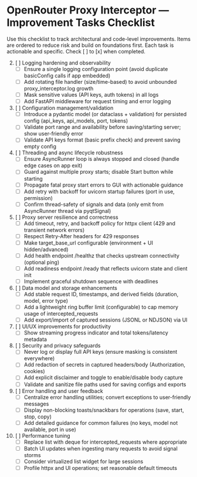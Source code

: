 # OpenRouter Proxy Interceptor — Improvement Tasks Checklist

Use this checklist to track architectural and code-level improvements. Items are ordered to reduce risk and build on foundations first. Each task is actionable and specific. Check [ ] to [x] when completed.

2. [ ] Logging hardening and observability
   - [ ] Ensure a single logging configuration point (avoid duplicate basicConfig calls if app embedded)
   - [ ] Add rotating file handler (size/time-based) to avoid unbounded proxy_interceptor.log growth
   - [ ] Mask sensitive values (API keys, auth tokens) in all logs
   - [ ] Add FastAPI middleware for request timing and error logging

3. [ ] Configuration management/validation
   - [ ] Introduce a pydantic model (or dataclass + validation) for persisted config (api_keys, api_models, port, tokens)
   - [ ] Validate port range and availability before saving/starting server; show user-friendly error
   - [ ] Validate API keys format (basic prefix check) and prevent saving empty config
   
4. [ ] Threading and async lifecycle robustness
   - [ ] Ensure AsyncRunner loop is always stopped and closed (handle edge cases on app exit)
   - [ ] Guard against multiple proxy starts; disable Start button while starting
   - [ ] Propagate fatal proxy start errors to GUI with actionable guidance
   - [ ] Add retry with backoff for uvicorn startup failures (port in use, permission)
   - [ ] Confirm thread-safety of signals and data (only emit from AsyncRunner thread via pyqtSignal)

5. [ ] Proxy server resilience and correctness
   - [ ] Add timeout, retry, and backoff policy for httpx client (429 and transient network errors)
   - [ ] Respect Retry-After headers for 429 responses
   - [ ] Make target_base_url configurable (environment + UI hidden/advanced)
   - [ ] Add health endpoint /healthz that checks upstream connectivity (optional ping)
   - [ ] Add readiness endpoint /ready that reflects uvicorn state and client init
   - [ ] Implement graceful shutdown sequence with deadlines

7. [ ] Data model and storage enhancements
   - [ ] Add stable request ID, timestamps, and derived fields (duration, model, error type)
   - [ ] Add a lightweight ring buffer limit (configurable) to cap memory usage of intercepted_requests
   - [ ] Add export/import of captured sessions (JSONL or NDJSON) via UI

8. [ ] UI/UX improvements for productivity
   - [ ] Show streaming progress indicator and total tokens/latency metadata

9. [ ] Security and privacy safeguards
   - [ ] Never log or display full API keys (ensure masking is consistent everywhere)
   - [ ] Add redaction of secrets in captured headers/body (Authorization, cookies)
   - [ ] Add explicit disclaimer and toggle to enable/disable body capture
   - [ ] Validate and sanitize file paths used for saving configs and exports

10. [ ] Error handling and user feedback
    - [ ] Centralize error handling utilities; convert exceptions to user-friendly messages
    - [ ] Display non-blocking toasts/snackbars for operations (save, start, stop, copy)
    - [ ] Add detailed guidance for common failures (no keys, model not available, port in use)

11. [ ] Performance tuning
    - [ ] Replace list with deque for intercepted_requests where appropriate
    - [ ] Batch UI updates when ingesting many requests to avoid signal storms
    - [ ] Consider virtualized list widget for large sessions
    - [ ] Profile httpx and UI operations; set reasonable default timeouts
